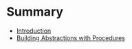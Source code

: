 # Summary

* [Introduction](README.md)
* [Building Abstractions with Procedures](building-abstractions-with-procedures.md)

